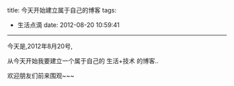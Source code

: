 title: 今天开始建立属于自己的博客
tags:
  - 生活点滴
date: 2012-08-20 10:59:41
---

今天是,2012年8月20号,

从今天开始我要建立一个属于自己的 生活+技术 的博客..

欢迎朋友们前来围观~~~